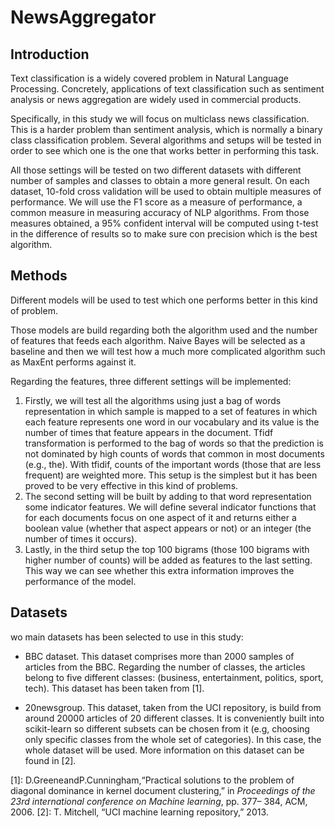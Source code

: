 # NewsAggregator

## Introduction
Text classification is a widely covered problem in Natural Language Processing. Concretely, applications of text classification such as sentiment analysis or news aggregation are widely used in commercial products.

Specifically, in this study we will focus on multiclass news classification. This is a harder problem than sentiment analysis, which is normally a binary class classification problem. Several algorithms and setups will be tested in order to see which one is the one that works better in performing this task.

All those settings will be tested on two different datasets with different number of samples and classes to obtain a more general result. On each dataset, 10-fold cross validation will be used to obtain multiple measures of performance. We will use the F1 score as a measure of performance, a common measure in measuring accuracy of NLP algorithms. From those measures obtained, a 95% confident interval will be computed using t-test in the difference of results so to make sure con precision which is the best algorithm.

## Methods
Different models will be used to test which one performs better in this kind of problem. 

Those models are build regarding both the algorithm used and the number of features that feeds each algorithm. Naive Bayes will be selected as a baseline and then we will test how a much more complicated algorithm such as MaxEnt performs against it.

Regarding the features, three different settings will be implemented:
1. Firstly, we will test all the algorithms using just a bag of words representation in which sample is mapped to a set of features in which each feature represents one word in our vocabulary and its value is the number of times that feature appears in the document. Tfidf transformation is performed to the bag of words so that the prediction is not dominated by high counts of words that common in most documents (e.g., the). With tfidif, counts of the important words (those that are less frequent) are weighted more. This setup is the simplest but it has been proved to be very effective in this kind of problems.
2. The second setting will be built by adding to that word representation some indicator features. We will define several indicator functions that for each documents focus on one aspect of it and returns either a boolean value (whether that aspect appears or not) or an integer (the number of times it occurs).
3. Lastly, in the third setup the top 100 bigrams (those 100 bigrams with higher number of counts) will be added as features to the last setting. This way we can see whether this extra information improves the performance of the model.

## Datasets
wo main datasets has been selected to use in this study:
* BBC dataset. This dataset comprises more than 2000 samples of articles from the BBC. Regarding the number of classes, the articles belong to five different classes: (business, entertainment, politics, sport, tech). This dataset has been taken from [1].

* 20newsgroup. This dataset, taken from the UCI repository, is build from around 20000 articles of 20 different classes. It is conveniently built into scikit-learn so different subsets can be chosen from it (e.g, choosing only specific classes from the whole set of categories). In this case, the whole dataset will be used. More information on this dataset can be found in [2].

[1]: D.GreeneandP.Cunningham,“Practical solutions to the problem of diagonal dominance in kernel document clustering,” in *Proceedings of the 23rd international conference on Machine learning*, pp. 377– 384, ACM, 2006.
[2]: T. Mitchell, “UCI machine learning repository,” 2013.

